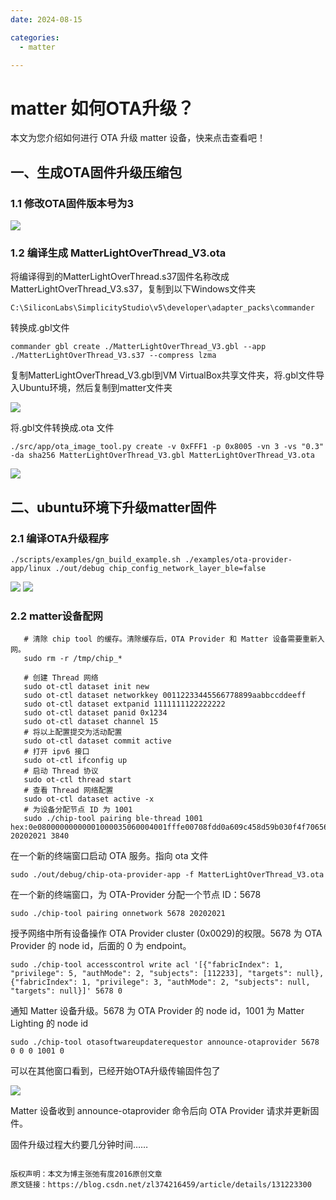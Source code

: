 ```yaml
---
date: 2024-08-15

categories:
  - matter

---
```


# matter 如何OTA升级？
本文为您介绍如何进行 OTA 升级 matter 设备，快来点击查看吧！
<!-- more -->
## 一、生成OTA固件升级压缩包

### 1.1 修改OTA固件版本号为3

![](../../assets/images/pageimg/1-matterota.png)

### 1.2 编译生成 MatterLightOverThread_V3.ota

将编译得到的MatterLightOverThread.s37固件名称改成MatterLightOverThread_V3.s37，复制到以下Windows文件夹

```
C:\SiliconLabs\SimplicityStudio\v5\developer\adapter_packs\commander
```

转换成.gbl文件

```
commander gbl create ./MatterLightOverThread_V3.gbl --app ./MatterLightOverThread_V3.s37 --compress lzma
```

复制MatterLightOverThread_V3.gbl到VM VirtualBox共享文件夹，将.gbl文件导入Ubuntu环境，然后复制到matter文件夹

![](../../assets/images/pageimg/2-matterota.png)

将.gbl文件转换成.ota 文件

```
./src/app/ota_image_tool.py create -v 0xFFF1 -p 0x8005 -vn 3 -vs "0.3" -da sha256 MatterLightOverThread_V3.gbl MatterLightOverThread_V3.ota
```

![](../../assets/images/pageimg/3-matterota.png)

## 二、ubuntu环境下升级matter固件

### 2.1 编译OTA升级程序

```
./scripts/examples/gn_build_example.sh ./examples/ota-provider-app/linux ./out/debug chip_config_network_layer_ble=false
```

![](../../assets/images/pageimg/4-matterota.png)
![](../../assets/images/pageimg/5-matterota.png)

### 2.2 matter设备配网

 ```
    # 清除 chip tool 的缓存。清除缓存后，OTA Provider 和 Matter 设备需要重新入网。
    sudo rm -r /tmp/chip_*
    
    # 创建 Thread 网络
    sudo ot-ctl dataset init new
    sudo ot-ctl dataset networkkey 00112233445566778899aabbccddeeff
    sudo ot-ctl dataset extpanid 1111111122222222
    sudo ot-ctl dataset panid 0x1234
    sudo ot-ctl dataset channel 15
    # 将以上配置提交为活动配置
    sudo ot-ctl dataset commit active
    # 打开 ipv6 接口
    sudo ot-ctl ifconfig up
    # 启动 Thread 协议
    sudo ot-ctl thread start
    # 查看 Thread 网络配置
    sudo ot-ctl dataset active -x
    # 为设备分配节点 ID 为 1001
    sudo ./chip-tool pairing ble-thread 1001 hex:0e08000000000001000035060004001fffe00708fdd0a609c458d59b030f4f70656e5468726561642d3763393004100191ed136516065cfa503db5ed6439320c0402a0f7f8051000112233445566778899aabbccddeeff0208111111112222222201021234000300000f 20202021 3840
 ```

在一个新的终端窗口启动 OTA 服务。指向 ota 文件
```
sudo ./out/debug/chip-ota-provider-app -f MatterLightOverThread_V3.ota
```

在一个新的终端窗口，为 OTA-Provider 分配一个节点 ID：5678

```
sudo ./chip-tool pairing onnetwork 5678 20202021
```

授予网络中所有设备操作 OTA Provider cluster (0x0029)的权限。5678 为 OTA Provider 的 node id，后面的 0 为 endpoint。

```
sudo ./chip-tool accesscontrol write acl '[{"fabricIndex": 1, "privilege": 5, "authMode": 2, "subjects": [112233], "targets": null}, {"fabricIndex": 1, "privilege": 3, "authMode": 2, "subjects": null, "targets": null}]' 5678 0
```

通知 Matter 设备升级。5678 为 OTA Provider 的 node id，1001 为 Matter Lighting 的 node id

```
sudo ./chip-tool otasoftwareupdaterequestor announce-otaprovider 5678 0 0 0 1001 0
```

可以在其他窗口看到，已经开始OTA升级传输固件包了

![](../../assets/images/pageimg/6-matterota.png)


 Matter 设备收到 announce-otaprovider 命令后向 OTA Provider 请求并更新固件。

固件升级过程大约要几分钟时间……


```

版权声明：本文为博主张弛有度2016原创文章                     
原文链接：https://blog.csdn.net/zl374216459/article/details/131223300 